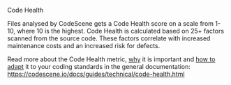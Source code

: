 Code Health

Files analysed by CodeScene gets a Code Health score on a scale from 1-10, where 10 is the highest. Code Health is calculated based on 25+ factors scanned from the source code. These factors correlate with increased maintenance costs and an increased risk for defects.

Read more about the Code Health metric, [why](https://codescene.io/docs/guides/technical/code-health.html#code-health-identifies-factors-known-to-impact-maintenance-costs-and-delivery-risks) it is important and [how to adapt](https://codescene.io/docs/guides/technical/code-health.html#adapt-code-health-to-your-coding-standards) it to your coding standards in the general documentation: https://codescene.io/docs/guides/technical/code-health.html
